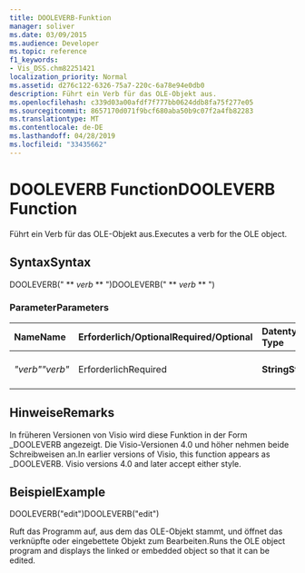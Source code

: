 ```yaml
---
title: DOOLEVERB-Funktion
manager: soliver
ms.date: 03/09/2015
ms.audience: Developer
ms.topic: reference
f1_keywords:
- Vis_DSS.chm82251421
localization_priority: Normal
ms.assetid: d276c122-6326-75a7-220c-6a78e94e0db0
description: Führt ein Verb für das OLE-Objekt aus.
ms.openlocfilehash: c339d03a00afdf7f777bb0624ddb8fa75f277e05
ms.sourcegitcommit: 8657170d071f9bcf680aba50b9c07f2a4fb82283
ms.translationtype: MT
ms.contentlocale: de-DE
ms.lasthandoff: 04/28/2019
ms.locfileid: "33435662"
---
```

# <a name="dooleverb-function"></a><span data-ttu-id="46fa4-103">DOOLEVERB Function</span><span class="sxs-lookup"><span data-stu-id="46fa4-103">DOOLEVERB Function</span></span>

<span data-ttu-id="46fa4-104">Führt ein Verb für das OLE-Objekt aus.</span><span class="sxs-lookup"><span data-stu-id="46fa4-104">Executes a verb for the OLE object.</span></span>
  
## <a name="syntax"></a><span data-ttu-id="46fa4-105">Syntax</span><span class="sxs-lookup"><span data-stu-id="46fa4-105">Syntax</span></span>

<span data-ttu-id="46fa4-106">DOOLEVERB(" \*\* *verb* \*\* ")</span><span class="sxs-lookup"><span data-stu-id="46fa4-106">DOOLEVERB(" \*\* *verb* \*\* ")</span></span> 
  
### <a name="parameters"></a><span data-ttu-id="46fa4-107">Parameter</span><span class="sxs-lookup"><span data-stu-id="46fa4-107">Parameters</span></span>

|<span data-ttu-id="46fa4-108">**Name**</span><span class="sxs-lookup"><span data-stu-id="46fa4-108">**Name**</span></span>|<span data-ttu-id="46fa4-109">**Erforderlich/Optional**</span><span class="sxs-lookup"><span data-stu-id="46fa4-109">**Required/Optional**</span></span>|<span data-ttu-id="46fa4-110">**Datentyp**</span><span class="sxs-lookup"><span data-stu-id="46fa4-110">**Data Type**</span></span>|<span data-ttu-id="46fa4-111">**Beschreibung**</span><span class="sxs-lookup"><span data-stu-id="46fa4-111">**Description**</span></span>|
|:-----|:-----|:-----|:-----|
| <span data-ttu-id="46fa4-112">_"verb"_</span><span class="sxs-lookup"><span data-stu-id="46fa4-112">_"verb"_</span></span> <br/> |<span data-ttu-id="46fa4-113">Erforderlich</span><span class="sxs-lookup"><span data-stu-id="46fa4-113">Required</span></span>  <br/> |<span data-ttu-id="46fa4-114">**String**</span><span class="sxs-lookup"><span data-stu-id="46fa4-114">**String**</span></span> <br/> |<span data-ttu-id="46fa4-115">Die auszuführende Aktion.</span><span class="sxs-lookup"><span data-stu-id="46fa4-115">The verb to execute.</span></span>  <br/> |
   
## <a name="remarks"></a><span data-ttu-id="46fa4-116">Hinweise</span><span class="sxs-lookup"><span data-stu-id="46fa4-116">Remarks</span></span>

<span data-ttu-id="46fa4-p101">In früheren Versionen von Visio wird diese Funktion in der Form _DOOLEVERB angezeigt. Die Visio-Versionen 4.0 und höher nehmen beide Schreibweisen an.</span><span class="sxs-lookup"><span data-stu-id="46fa4-p101">In earlier versions of Visio, this function appears as _DOOLEVERB. Visio versions 4.0 and later accept either style.</span></span> 
  
## <a name="example"></a><span data-ttu-id="46fa4-119">Beispiel</span><span class="sxs-lookup"><span data-stu-id="46fa4-119">Example</span></span>

<span data-ttu-id="46fa4-120">DOOLEVERB("edit")</span><span class="sxs-lookup"><span data-stu-id="46fa4-120">DOOLEVERB("edit")</span></span>
  
<span data-ttu-id="46fa4-121">Ruft das Programm auf, aus dem das OLE-Objekt stammt, und öffnet das verknüpfte oder eingebettete Objekt zum Bearbeiten.</span><span class="sxs-lookup"><span data-stu-id="46fa4-121">Runs the OLE object program and displays the linked or embedded object so that it can be edited.</span></span>
  


